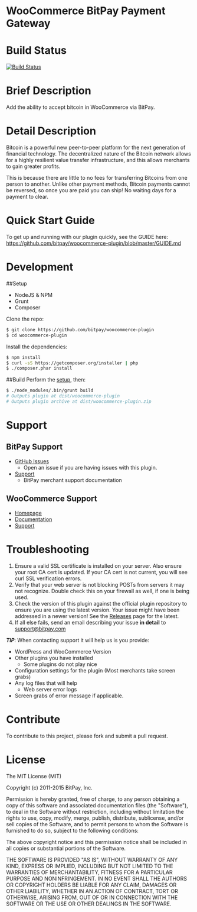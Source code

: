 WooCommerce BitPay Payment Gateway
=====================

# Build Status

[![Build Status](https://travis-ci.org/bitpay/woocommerce-plugin.svg?branch=master)](https://travis-ci.org/bitpay/woocommerce-plugin)

# Brief Description

Add the ability to accept bitcoin in WooCommerce via BitPay.

# Detail Description

Bitcoin is a powerful new peer-to-peer platform for the next generation of
financial technology. The decentralized nature of the Bitcoin network allows
for a highly resilient value transfer infrastructure, and this allows merchants
to gain greater profits.

This is because there are little to no fees for transferring Bitcoins from one
person to another. Unlike other payment methods, Bitcoin payments cannot be
reversed, so once you are paid you can ship! No waiting days for a payment to
clear.


# Quick Start Guide

To get up and running with our plugin quickly, see the GUIDE here: https://github.com/bitpay/woocommerce-plugin/blob/master/GUIDE.md


# Development

##Setup

 * NodeJS & NPM
 * Grunt
 * Composer
 
Clone the repo:
```bash
$ git clone https://github.com/bitpay/woocommerce-plugin
$ cd woocommerce-plugin
```
Install the dependencies:
```bash
$ npm install
$ curl -sS https://getcomposer.org/installer | php
$ ./composer.phar install
```
##Build
Perform the [setup](#Setup), then:
```bash
$ ./node_modules/.bin/grunt build
# Outputs plugin at dist/woocommerce-plugin
# Outputs plugin archive at dist/woocommerce-plugin.zip
```


# Support

## BitPay Support

* [GitHub Issues](https://github.com/bitpay/woocommerce-plugin/issues)
  * Open an issue if you are having issues with this plugin.
* [Support](https://support.bitpay.com)
  * BitPay merchant support documentation

## WooCommerce Support

* [Homepage](http://www.woothemes.com/woocommerce/)
* [Documentation](http://docs.woothemes.com)
* [Support](https://support.woothemes.com)

# Troubleshooting

1. Ensure a valid SSL certificate is installed on your server. Also ensure your
   root CA cert is updated. If your CA cert is not current, you will see curl
   SSL verification errors.
2. Verify that your web server is not blocking POSTs from servers it may not
   recognize. Double check this on your firewall as well, if one is being used.
3. Check the version of this plugin against the official plugin repository to
   ensure you are using the latest version. Your issue might have been
   addressed in a newer version! See the [Releases](https://github.com/bitpay/woocommerce-plugin/releases)
   page for the latest.
4. If all else fails, send an email describing your issue **in detail** to
   support@bitpay.com

***TIP***: When contacting support it will help us is you provide:

* WordPress and WooCommerce Version
* Other plugins you have installed
  * Some plugins do not play nice
* Configuration settings for the plugin (Most merchants take screen grabs)
* Any log files that will help
  * Web server error logs
* Screen grabs of error message if applicable.

# Contribute

To contribute to this project, please fork and submit a pull request.

# License

The MIT License (MIT)

Copyright (c) 2011-2015 BitPay, Inc.

Permission is hereby granted, free of charge, to any person obtaining a copy
of this software and associated documentation files (the "Software"), to deal
in the Software without restriction, including without limitation the rights
to use, copy, modify, merge, publish, distribute, sublicense, and/or sell
copies of the Software, and to permit persons to whom the Software is
furnished to do so, subject to the following conditions:

The above copyright notice and this permission notice shall be included in
all copies or substantial portions of the Software.

THE SOFTWARE IS PROVIDED "AS IS", WITHOUT WARRANTY OF ANY KIND, EXPRESS OR
IMPLIED, INCLUDING BUT NOT LIMITED TO THE WARRANTIES OF MERCHANTABILITY,
FITNESS FOR A PARTICULAR PURPOSE AND NONINFRINGEMENT. IN NO EVENT SHALL THE
AUTHORS OR COPYRIGHT HOLDERS BE LIABLE FOR ANY CLAIM, DAMAGES OR OTHER
LIABILITY, WHETHER IN AN ACTION OF CONTRACT, TORT OR OTHERWISE, ARISING FROM,
OUT OF OR IN CONNECTION WITH THE SOFTWARE OR THE USE OR OTHER DEALINGS IN
THE SOFTWARE.

